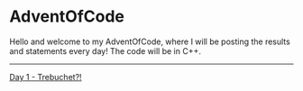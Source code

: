 # AdventOfCode

Hello and welcome to my AdventOfCode, where I will be posting the results and statements every day! The code will be in C++.

---
[Day 1 - Trebuchet?!](https://github.com/saucepommefrite/AdventOfCode/tree/main/AdventOfCode/day-1)
